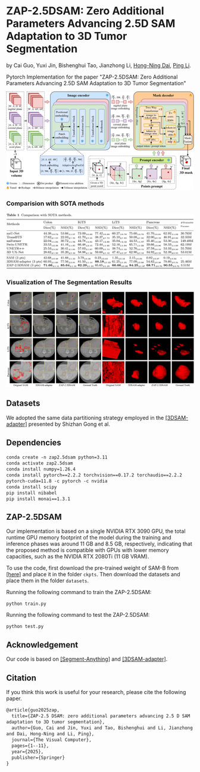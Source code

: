 # ZAP-2.5DSAM: Zero Additional Parameters Advancing 2.5D SAM Adaptation to 3D Tumor Segmentation
by Cai Guo, Yuxi Jin, Bishenghui Tao, Jianzhong Li, [Hong-Ning Dai](https://www.henrylab.net), [Ping Li](https://www.comp.polyu.edu.hk/~pinli).

Pytorch Implementation for the paper "ZAP-2.5DSAM: Zero Additional Parameters Advancing 2.5D SAM Adaptation to 3D Tumor Segmentation"

![Pipeline of ZAP-2.5DSAM](./docs/ZAP-2.5DSAM.png)

### Comparision with SOTA methods
![Pipeline of Results1](./docs/Results1.png)

### Visualization of The Segmentation Results
![Pipeline of Results2](./docs/Results2.png)

## Datasets
We adopted the same data partitioning strategy employed in the [[3DSAM-adapter]](https://github.com/med-air/3DSAM-adapter) presented by Shizhan Gong et al.

## Dependencies
```
conda create -n zap2.5dsam python=3.11
conda activate zap2.5dsam
conda install numpy=1.26.4
conda install pytorch==2.2.2 torchvision==0.17.2 torchaudio==2.2.2 pytorch-cuda=11.8 -c pytorch -c nvidia
conda install scipy
pip install nibabel
pip install monai==1.3.1
```

## ZAP-2.5DSAM
Our implementation is based on a single NVIDIA RTX 3090 GPU, the total runtime GPU memory footprint of the model during the training and inference phases was around 11 GB and 8.5 GB, respectively, indicating that the proposed method is compatible with GPUs with lower memory capacities, such as the NVIDIA RTX 2080Ti (11 GB VRAM).

To use the code, first download the pre-trained weight of SAM-B from [[here]](https://dl.fbaipublicfiles.com/segment_anything/sam_vit_b_01ec64.pth) and place it in the folder `ckpts`. Then download the datasets and place them in the folder `datasets`.

Running the following command to train the ZAP-2.5DSAM:
```
python train.py
```

Running the following command to test the ZAP-2.5DSAM:
```
python test.py
```

## Acknowledgement
Our code is based on [[Segment-Anything]](https://github.com/facebookresearch/segment-anything) and [[3DSAM-adapter]](https://github.com/med-air/3DSAM-adapter).

## Citation
If you think this work is useful for your research, please cite the following paper.

```
@article{guo2025zap,
  title={ZAP-2.5 DSAM: zero additional parameters advancing 2.5 D SAM adaptation to 3D tumor segmentation},
  author={Guo, Cai and Jin, Yuxi and Tao, Bishenghui and Li, Jianzhong and Dai, Hong-Ning and Li, Ping},
  journal={The Visual Computer},
  pages={1--11},
  year={2025},
  publisher={Springer}
}
```

